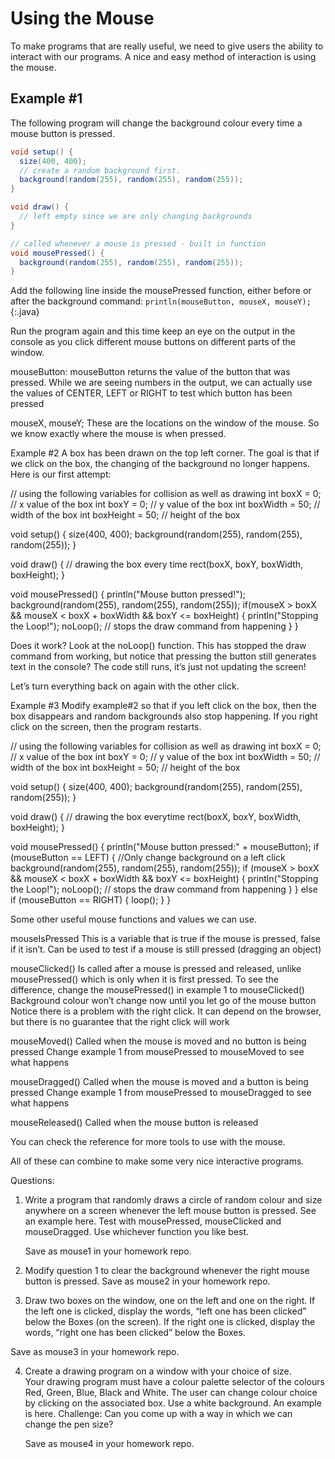 
# Using the Mouse
To make programs that are really useful, we need to give users the ability to interact with our programs.  A nice and easy method of interaction is using the mouse.

## Example #1
The following program will change the background colour every time a mouse button is pressed.

```java
void setup() {
  size(400, 400);
  // create a random background first.
  background(random(255), random(255), random(255));
}

void draw() {
  // left empty since we are only changing backgrounds
}

// called whenever a mouse is pressed - built in function
void mousePressed() {
  background(random(255), random(255), random(255));
}
```

Add the following line inside the mousePressed function, either before or after the background command: `println(mouseButton, mouseX, mouseY);`{:.java}

Run the program again and this time keep an eye on the output in the console as you click different mouse buttons on different parts of the window.

mouseButton:
mouseButton returns the value of the button that was pressed.
While we are seeing numbers in the output, we can actually use the values of CENTER, LEFT or RIGHT to test which button has been pressed

mouseX, mouseY;
These are the locations on the window of the mouse.  So we know exactly where the mouse is when pressed.


Example #2
A box has been drawn on the top left corner.  The goal is that if we click on the box, the changing of the background no longer happens.  Here is our first attempt:

// using the following variables for collision as well as drawing
int boxX = 0;  // x value of the box
int boxY = 0;  // y value of the box
int boxWidth = 50;  // width of the box
int boxHeight = 50;  // height of the box

void setup() {
  size(400, 400);
  background(random(255), random(255), random(255));
}

void draw() {
  // drawing the box every time
  rect(boxX, boxY, boxWidth, boxHeight);
}

void mousePressed() {
  println("Mouse button pressed!");
  background(random(255), random(255), random(255));
  if(mouseX > boxX && mouseX < boxX + boxWidth && boxY <= boxHeight) {
    println("Stopping the Loop!");
    noLoop(); // stops the draw command from happening
  }
}

Does it work?  Look at the noLoop() function.  This has stopped the draw command from working, but notice that pressing the button still generates text in the console?  The code still runs, it’s just not updating the screen!

Let’s turn everything back on again with the other click.


Example #3
Modify example#2 so that if you left click on the box, then the box disappears and random backgrounds also stop happening.  If you right click on the screen, then the program restarts.

// using the following variables for collision as well as drawing
int boxX = 0;  // x value of the box
int boxY = 0;  // y value of the box
int boxWidth = 50;  // width of the box
int boxHeight = 50;  // height of the box

void setup() {
  size(400, 400);
  background(random(255), random(255), random(255));
}

void draw() {
  // drawing the box everytime
  rect(boxX, boxY, boxWidth, boxHeight);
}

void mousePressed() {
  println("Mouse button pressed:" + mouseButton);
  if (mouseButton == LEFT) { //Only change background on a left click
    background(random(255), random(255), random(255));
    if (mouseX > boxX && mouseX < boxX + boxWidth && boxY <= boxHeight) {
      println("Stopping the Loop!");
      noLoop(); // stops the draw command from happening
    }
  }
  else if (mouseButton == RIGHT) {
    loop();
  }
}





Some other useful mouse functions and values we can use.  

mouseIsPressed
This is a variable that is true if the mouse is pressed, false if it isn’t.
Can be used to test if a mouse is still pressed (dragging an object)

mouseClicked()
Is called after a mouse is pressed and released, unlike mousePressed() which is only when it is first pressed.
To see the difference, change the mousePressed() in example 1 to mouseClicked()
Background colour won’t change now until you let go of the mouse button
Notice there is a problem with the right click.  It can depend on the browser, but there is no guarantee that the right click will work

mouseMoved()
Called when the mouse is moved and no button is being pressed
Change example 1 from mousePressed to mouseMoved to see what happens

mouseDragged()
Called when the mouse is moved and a button is being pressed
Change example 1 from mousePressed to mouseDragged to see what happens

mouseReleased()
Called when the mouse button is released

You can check the reference for more tools to use with the mouse.

All of these can combine to make some very nice interactive programs.


Questions:

1)	Write a program that randomly draws a circle of random colour and size anywhere on a screen whenever the left mouse button is pressed.  See an example here.  Test with mousePressed, mouseClicked and mouseDragged.  Use whichever function you like best.

	Save as mouse1 in your homework repo.

2)	Modify question 1 to clear the background whenever the right mouse button is pressed.
Save as mouse2 in your homework repo.


3)	Draw two boxes on the window, one on the left and one on the right.
	If the left one is clicked, display the words, “left one has been clicked” below the
Boxes (on the screen).
If the right one is clicked, display the words, “right one has been clicked” below the
Boxes.

Save as mouse3 in your homework repo.


4)	Create a drawing program on a window with your choice of size.  
Your drawing program must have a colour palette selector of the colours Red, Green, Blue, Black and White.  The user can change colour choice by clicking on the associated box.  Use a white background.
	An example is here.
	Challenge: Can you come up with a way in which we can change the pen size?

	Save as mouse4 in your homework repo.
